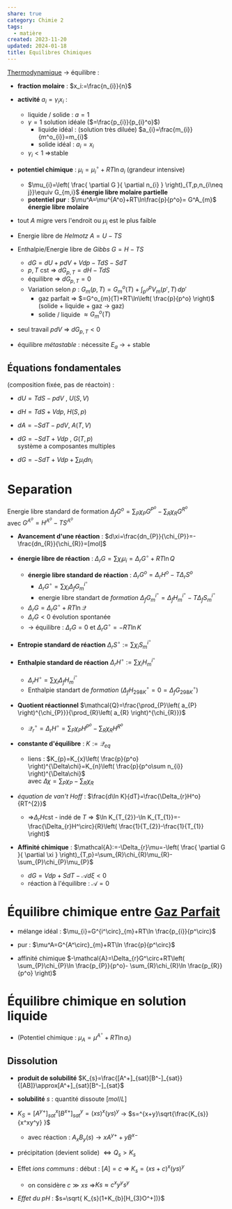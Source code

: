 ```yaml
---  
share: true  
category: Chimie 2  
tags:  
  - matière  
created: 2023-11-20  
updated: 2024-01-18  
title: Equilibres Chimiques  
---  
```

  
[Thermodynamique](Thermodynamique.md) → équilibre :   
  
  
- **fraction molaire** : $x_i:=\frac{n_{i}}{n}$  
  
- **activité** $a_{i}=\gamma_{i}x_{i}$ :   
	- liquide / solide : $a=1$  
	- $\gamma=1$ solution idéale ($=\frac{p_{i}}{p_{i}^o}$)  
		- liquide idéal : (solution très diluée) $a_{i}=\frac{m_{i}}{m^o_{i}}=m_{i}$   
		- solide idéal : $a_{i}=x_{i}$  
	- $\gamma_{i}<1$ ⇒stable  
  
  
- **potentiel chimique** : $\mu_{i}=\mu_{i}^\circ+RT\ln a_{i}$ (grandeur intensive)  
	- $\mu_{i}=\left( \frac{ \partial G }{ \partial n_{i} } \right)_{T,p,n_{i\neq j}}\equiv G_{m,i}$ **énergie libre molaire partielle**  
	- **potentiel pur** : $\mu^A=\mu^{A^o}+RT\ln\frac{p}{p^o}= G^A_{m}$ **énergie libre molaire**  
  
- tout $A$ migre vers l'endroit ou $\mu_{i}$ est le plus faible  
  
  
- Energie libre de *Helmotz*               $A=U-TS$  
  
- Enthalpie/Energie libre de *Gibbs*  $G = H-TS$  
	- $dG = dU + p dV + V dp − T dS − S dT$   
	- $p,T$ cst ⇒ $dG_{p,T} = dH − T dS$   
	- équilibre ⇒ $dG_{p,T}=0$  
	- Variation selon $p$ : $G_{m}(p,T)=G^o_{m}(T)+\int_{p^o}^{p}  V_{m}(p',T)\, dp'$  
		- gaz parfait ⇒ $=G^o_{m}(T)+RT\ln\left( \frac{p}{p^o} \right)$ (solide + liquide + gaz → gaz)  
		- solide / liquide  $\approx G^o_{m}(T)$  
  
  
  
- seul travail $pdV$ ⇒ $dG_{p,T}< 0$   
  
- équilibre *métastable* : nécessite $E_{a}$ → + stable  
## Équations fondamentales  
(composition fixée, pas de réactoin) :  
  
- $dU=TdS-pdV$ , $U(S,V)$  
  
- $dH=TdS+Vdp$, $H(S,p)$  
  
- $dA=-SdT-pdV$,   $A(T,V)$  
  
- $dG=-SdT+Vdp$ ,  $G(T, p)$  
système a composantes multiples  
  
- $dG=-SdT+Vdp+\sum \mu_{i}dn_{i}$  
  
  
# Separation  
Energie libre standard de formation $\Delta_{f}G^o=\sum_{P}\chi_{P} G^{P^o}-\sum_{R}\chi_{R}G^{R^o}$  
	avec $G^{A^o}=H^{A^o}-TS^{A^o}$   
  
  
- **Avancement d'une réaction** :  $d\xi=\frac{dn_{P}}{\chi_{P}}=-\frac{dn_{R}}{\chi_{R}}=[mol]$  
  
- **énergie libre de réaction** : $\Delta_{r}G=\sum \chi_{i}\mu_{i}=\Delta _rG^\circ+RT\ln Q$   
	- **énergie libre standard de réaction** : $\Delta_{r}G^o=\Delta_{r}H^o-T\Delta_{r}S^o$  
		- $\Delta_{r}G^\circ=\sum\chi_{i}\Delta_{f}G^{i^\circ}_{m}$  
		- energie libre standart de *formation* $\Delta_{f}G^{i^\circ}_{m}=\Delta_{f}H^{i^\circ}_{m}-T\Delta_{f}S^{i^\circ}_{m}$  
	- $\Delta_{r}G=\Delta_{r}G^\circ+RT\ln\mathcal{Q}$  
	- $\Delta_{r}G<0$ évolution spontanée   
	- → équilibre : $\Delta_{r}G=0$ et $\Delta_{r}G^\circ=-RT\ln K$  
  
  
- **Entropie standard de réaction** $\Delta_{r}S^\circ:=\sum \chi_{i}S_{m}^{i^\circ}$   
  
- **Enthalpie standard de réaction** $\Delta_{r}H^\circ:=\sum \chi_{i}H_{m}^{i^\circ}$   
	- $\Delta_{r}H^\circ=\sum\chi_{i}\Delta_{f}H^{i^\circ}_{m}$   
	- Enthalpie standart de *formation* ($\Delta_{f}H^\circ_{298K}=0=\Delta_{f}G^\circ_{298K}$)  
  
- **Quotient réactionnel** $\mathcal{Q}=\frac{\prod_{P}\left( a_{P} \right)^{\chi_{P}}}{\prod_{R}\left( a_{R} \right)^{\chi_{R}}}$  
	- $\mathcal{Q}^\circ_{r}=\Delta_{r}H^\circ=\sum_{P}\chi_{P} H^{P^o}-\sum_{R}\chi_{R}H^{R^o}$  
  
- **constante d'équilibre** : $K:=\mathcal{Q}_{eq}$  
	- liens : $K_{p}=K_{x}\left( \frac{p}{p^o} \right)^{\Delta\chi}=K_{n}\left( \frac{p}{p^o\sum n_{i}} \right)^{\Delta\chi}$   
		avec $\Delta\chi=\sum_{P}\chi_{P}-\sum_{R}\chi_{R}$  
  
- *équation de van't Hoff* : $\frac{d\ln K}{dT}=\frac{\Delta_{r}H^o}{RT^{2}}$  
	- ⇒$\Delta_{r}H$cst - indé de $T$ ⇒ $\ln K_{T_{2}}-\ln K_{T_{1}}=-\frac{\Delta_{r}H^\circ}{R}\left( \frac{1}{T_{2}}-\frac{1}{T_{1}} \right)$  
  
  
  
- **Affinité chimique** : $\mathcal{A}:=-\Delta_{r}\mu=-\left( \frac{ \partial G }{ \partial \xi } \right)_{T,p}=\sum_{R}\chi_{R}\mu_{R}-\sum_{P}\chi_{P}\mu_{P}$  
	- $dG=Vdp+SdT-\mathcal{A}d\xi<0$  
	- réaction à l'équilibre : $\mathcal{A}=0$  
  
# Équilibre chimique entre [Gaz Parfait](Gaz%20Parfait.md)  
  
- mélange idéal : $\mu_{i}=G^{i^\circ}_{m}+RT\ln \frac{p_{i}}{p^\circ}$  
  
- pur : $\mu^A=G^{A^\circ}_{m}+RT\ln \frac{p}{p^\circ}$  
  
- affinité chimique $-\mathcal{A}=\Delta_{r}G^\circ+RT\left( \sum_{P}\chi_{P}\ln \frac{p_{P}}{p^o}- \sum_{R}\chi_{R}\ln \frac{p_{R}}{p^o} \right)$  
# Équilibre chimique en solution liquide  
  
- (Potentiel chimique :  $\mu_{A}=\mu^{A^\circ}+RT\ln a_{i}$)  
  
## Dissolution  
  
- **produit de solubilité** $K_{s}=\frac{[A^+]_{sat}[B^-]_{sat}}{[AB]}\approx[A^+]_{sat}[B^-]_{sat}$  
  
- **solubilité** $s$ : quantité dissoute $[mol/L]$  
  
- $K_{S}=[A^{y+}]^x_{sat}[B^{x+}]^y_{sat}=(xs)^x(ys)^y$  → $s=^{x+y}\sqrt{\frac{K_{s}}{x^xy^y}  }$  
	- avec réaction : $A_{x}B_{y}(s)\to xA^{y+}+yB^{x-}$  
  
- précipitation (devient solide) $\iff Q_{s}>K_{s}$  
  
- Effet *ions communs* : début : $[A]=c$ ⇒ $K_{s}=(xs+c)^x(ys)^y$  
	- on considère $c \gg xs$ ⇒$Ks\approx c^xy^ys^y$  
  
- *Effet du pH* : $s=\sqrt{ K_{s}(1+K_{b}[H_{3}O^+])}$   
